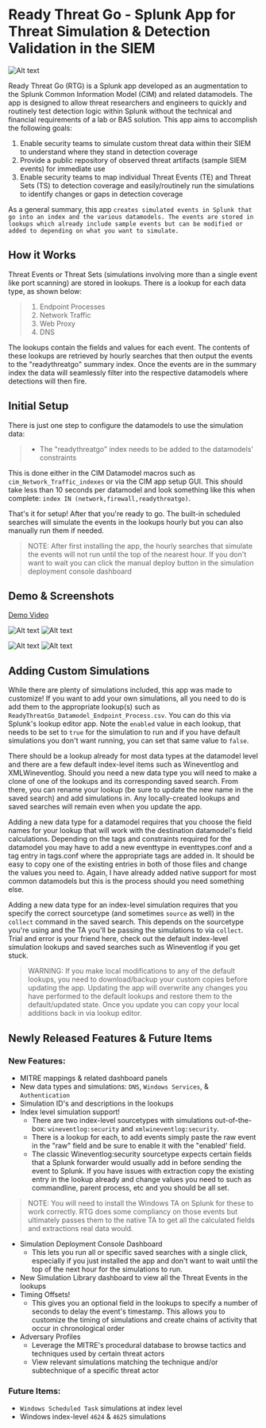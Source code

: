 # Ready Threat Go - Splunk App for Threat Simulation & Detection Validation in the SIEM
![Alt text](Logo.png)

Ready Threat Go (RTG) is a Splunk app developed as an augmentation to the Splunk Common Information Model (CIM) and related datamodels. The app is designed to allow threat researchers and engineers to quickly and routinely test detection logic within Splunk without the technical and financial requirements of a lab or BAS solution. This app aims to accomplish the following goals:

1. Enable security teams to simulate custom threat data within their SIEM to understand where they stand in detection coverage
2. Provide a public repository of observed threat artifacts (sample SIEM events) for immediate use
3. Enable security teams to map individual Threat Events (TE) and Threat Sets (TS) to detection coverage and easily/routinely run the simulations to identify changes or gaps in detection coverage

As a general summary, this app `creates simulated events in Splunk that go into an index and the various datamodels. The events are stored in lookups which already include sample events but can be modified or added to depending on what you want to simulate.`

## How it Works
Threat Events or Threat Sets (simulations involving more than a single event like port scanning) are stored in lookups. There is a lookup for each data type, as shown below:
> 1. Endpoint Processes
> 2. Network Traffic
> 3. Web Proxy
> 4. DNS

The lookups contain the fields and values for each event. The contents of these lookups are retrieved by hourly searches that then output the events to the "readythreatgo" summary index. Once the events are in the summary index the data will seamlessly filter into the respective datamodels where detections will then fire. 

## Initial Setup
There is just one step to configure the datamodels to use the simulation data:
> * The "readythreatgo" index needs to be added to the datamodels' constraints

This is done either in the CIM Datamodel macros such as `cim_Network_Traffic_indexes` or via the CIM app setup GUI. This should take less than 10 seconds per datamodel and look something like this when complete: `index IN (network,firewall,readythreatgo)`.

That's it for setup! After that you're ready to go. The built-in scheduled searches will simulate the events in the lookups hourly but you can also manually run them if needed.

> NOTE: After first installing the app, the hourly searches that simulate the events will not run until the top of the nearest hour. If you don't want to wait you can click the manual deploy button in the simulation deployment console dashboard

## Demo & Screenshots
[Demo Video](https://drive.google.com/file/d/1rpsDMG0i6JVu6Tnt5a8RBJFCoWSZaYqA/view?usp=share_link)

![Alt text](Main%20Dashboard%20Demo.png)
![Alt text](Main%20Dashboard%20Demo%202.png)


![Alt text](Simulation%20Library%20Demo.png)
![Alt text](Simulation%20Library%20Demo%202.png)


## Adding Custom Simulations
While there are plenty of simulations included, this app was made to customize! If you want to add your own simulations, all you need to do is add them to the appropriate lookup(s) such as `ReadyThreatGo_Datamodel_Endpoint_Process.csv`. You can do this via Splunk's lookup editor app. Note the `enabled` value in each lookup, that needs to be set to `true` for the simulation to run and if you have default simulations you don't want running, you can set that same value to `false`. 

There should be a lookup already for most data types at the datamodel level and there are a few default index-level items such as Wineventlog and XMLWineventlog. Should you need a new data type you will need to make a clone of one of the lookups and its corresponding saved search. From there, you can rename your lookup (be sure to update the new name in the saved search) and add simulations in. Any locally-created lookups and saved searches will remain even when you update the app. 

Adding a new data type for a datamodel requires that you choose the field names for your lookup that will work with the destination datamodel's field calculations. Depending on the tags and constraints required for the datamodel you may have to add a new eventtype in eventtypes.conf and a tag entry in tags.conf where the appropriate tags are added in. It should be easy to copy one of the existing entries in both of those files and change the values you need to. Again, I have already added native support for most common datamodels but this is the process should you need something else. 

Adding a new data type for an index-level simulation requires that you specify the correct sourcetype (and sometimes `source` as well) in the `collect` command in the saved search. This depends on the sourcetype you're using and the TA you'll be passing the simulations to via `collect`. Trial and error is your friend here, check out the default index-level simulation lookups and saved searches such as Wineventlog if you get stuck.

> WARNING: If you make local modifications to any of the default lookups, you need to download/backup your custom copies before updating the app. Updating the app will overwrite any changes you have performed to the default lookups and restore them to the default/updated state. Once you update you can copy your local additions back in via lookup editor.

## Newly Released Features & Future Items
### New Features:
* MITRE mappings & related dashboard panels
* New data types and simulations: `DNS`, `Windows Services`, & `Authentication`
* Simulation ID's and descriptions in the lookups
* Index level simulation support!
   * There are two index-level sourcetypes with simulations out-of-the-box: `wineventlog:security` and `xmlwineventlog:security`. 
   * There is a lookup for each, to add events simply paste the raw event in the "raw" field and be sure to enable it with the "enabled' field.
   * The classic Wineventlog:security sourcetype expects certain fields that a Splunk forwarder would usually add in before sending the event to Splunk. If you have issues with extraction copy the existing entry in the lookup already and change values you need to such as commandline, parent process, etc and you should be all set.
> NOTE: You will need to install the Windows TA on Splunk for these to work correctly. RTG does some compliancy on those events but ultimately passes them to the native TA to get all the calculated fields and extractions real data would. 
* Simulation Deployment Console Dashboard
   * This lets you run all or specific saved searches with a single click, especially if you just installed the app and don't want to wait until the top of the next hour for the simulations to run.
* New Simulation Library dashboard to view all the Threat Events in the lookups 
* Timing Offsets!
  * This gives you an optional field in the lookups to specify a number of seconds to delay the event's timestamp. This allows you to customize the timing of simulations and create chains of activity that occur in chronological order
* Adversary Profiles
   * Leverage the MITRE's procedural database to browse tactics and techniques used by certain threat actors
   * View relevant simulations matching the technique and/or subtechnique of a specific threat actor

### Future Items:
* `Windows Scheduled Task` simulations at index level
* Windows index-level `4624` & `4625` simulations





